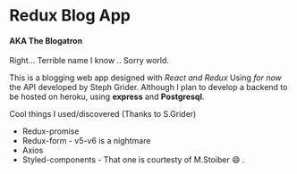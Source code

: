 Redux Blog App 
===

#### AKA The Blogatron 


Right... Terrible name I know .. Sorry world. 

This is a blogging web app designed with *React and Redux* Using *for now* the API developed by Steph Grider. Although I plan to develop a backend to be hosted on heroku, using **express** and **Postgresql**.

Cool things I used/discovered (Thanks to S.Grider)
* Redux-promise
* Redux-form - v5-v6 is a nightmare
* Axios
* Styled-components - That one is courtesty of M.Stoiber :smile: .

